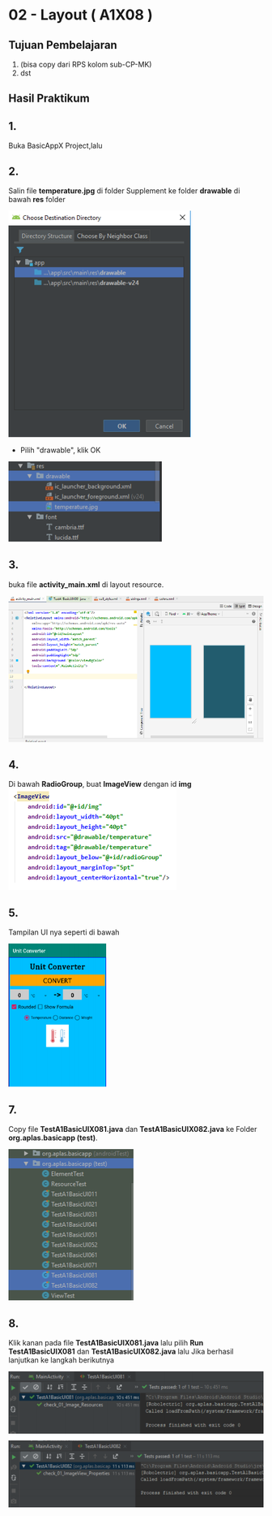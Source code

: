 # 02 - Layout ( A1X08 )


## Tujuan Pembelajaran

1. (bisa copy dari RPS kolom sub-CP-MK)
2. dst

## Hasil Praktikum 

## 1.
Buka BasicAppX Project,lalu 

## 2. 
Salin file **temperature.jpg** di folder Supplement ke folder **drawable** di bawah **res** folder

![Teks alternatif](img/A1X08/1.PNG)

* Pilih "drawable", klik OK

![Teks alternatif](img/A1X08/1a.PNG)


## 3.
buka file **activity_main.xml** di layout resource.

![Teks alternatif](img/A1X03/1.PNG)

## 4. 
Di bawah **RadioGroup**, buat **ImageView** dengan id **img**
![Teks alternatif](img/A1X08/2.PNG)

## 5. 
Tampilan UI nya seperti di bawah

![Teks alternatif](img/A1X08/3.PNG)

## 7. 
Copy file **TestA1BasicUIX081.java** dan **TestA1BasicUIX082.java** ke
Folder **org.aplas.basicapp (test)**.

![Teks alternatif](img/A1X08/4.PNG)

## 8. 
Klik kanan pada file **TestA1BasicUIX081.java** lalu pilih **Run TestA1BasicUIX081** dan **TestA1BasicUIX082.java** lalu Jika berhasil lanjutkan ke langkah berikutnya 

![Teks alternatif](img/A1X08/5.PNG)
